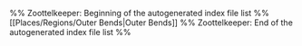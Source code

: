 %% Zoottelkeeper: Beginning of the autogenerated index file list  %%
 [[Places/Regions/Outer Bends|Outer Bends]]
%% Zoottelkeeper: End of the autogenerated index file list  %%
